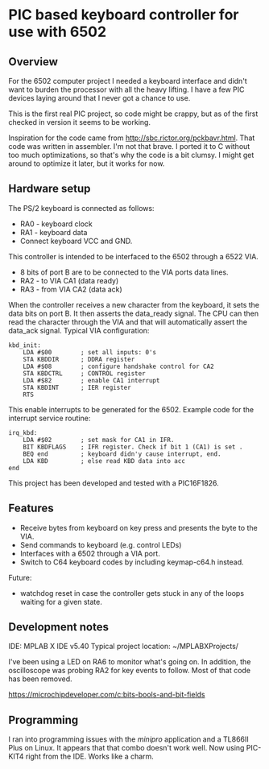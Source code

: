 # PIC based keyboard controller for use with 6502

## Overview

For the 6502 computer project I needed a keyboard interface and didn't want to
burden the processor with all the heavy lifting.  I have a few PIC devices 
laying around that I never got a chance to use.

This is the first real PIC project, so code might be crappy, but as of the 
first checked in version it seems to be working.

Inspiration for the code came from <http://sbc.rictor.org/pckbavr.html>.  That
code was written in assembler. I'm not that brave. I ported it to C without too
much optimizations, so that's why the code is a bit clumsy.  I might get around
to optimize it later, but it works for now.

## Hardware setup

The PS/2 keyboard is connected as follows:
* RA0 - keyboard clock
* RA1 - keyboard data
* Connect keyboard VCC and GND.

This controller is intended to be interfaced to the 6502 through a 
6522 VIA.  
* 8 bits of port B are to be connected to the VIA ports data lines.
* RA2 - to VIA CA1 (data ready)
* RA3 - from VIA CA2 (data ack)

When the controller receives a new character from the keyboard, it sets the
data bits on port B. It then asserts the data_ready signal.  The CPU can then
read the character through the VIA and that will automatically assert the 
data_ack signal.
Typical VIA configuration:

    kbd_init:
        LDA #$00        ; set all inputs: 0's
        STA KBDDIR      ; DDRA register 
        LDA #$08        ; configure handshake control for CA2
        STA KBDCTRL     ; CONTROL register
        LDA #$82        ; enable CA1 interrupt
        STA KBDINT      ; IER register
        RTS

This enable interrupts to be generated for the 6502.  Example code for the 
interrupt service routine:

    irq_kbd:
        LDA #$02        ; set mask for CA1 in IFR.
        BIT KBDFLAGS    ; IFR register. Check if bit 1 (CA1) is set .
        BEQ end         ; keyboard didn'y cause interrupt, end.
        LDA KBD         ; else read KBD data into acc
    end

This project has been developed and tested with a PIC16F1826.

## Features

* Receive bytes from keyboard on key press and presents the byte to the VIA.
* Send commands to keyboard (e.g. control LEDs)
* Interfaces with a 6502 through a VIA port.
* Switch to C64 keyboard codes by including keymap-c64.h instead.

Future:
* watchdog reset in case the controller gets stuck in any of the loops waiting
  for a given state.

## Development notes

IDE: MPLAB X IDE v5.40
Typical project location: ~/MPLABXProjects/

I've been using a LED on RA6 to monitor what's going on.  In
addition, the oscilloscope was probing RA2 for key events to follow.  Most of 
that code has been removed.

https://microchipdeveloper.com/c:bits-bools-and-bit-fields

## Programming

I ran into programming issues with the *minipro* application and a TL866II Plus
on Linux. It appears that that combo doesn't work well.
Now using PIC-KIT4 right from the IDE.  Works like a charm.
